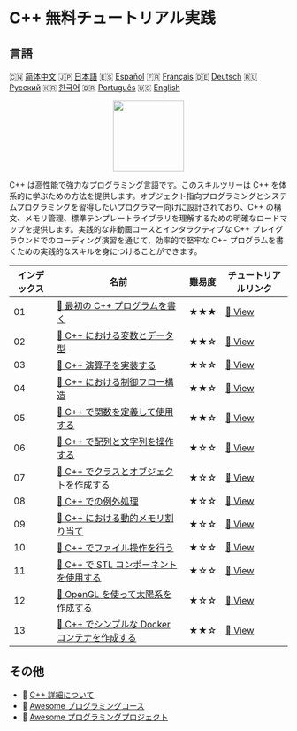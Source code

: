 # C++ 無料チュートリアル実践

## 言語

🇨🇳 [简体中文](README_zh.md) 🇯🇵 [日本語](README_ja.md) 🇪🇸 [Español](README_es.md) 🇫🇷 [Français](README_fr.md) 🇩🇪 [Deutsch](README_de.md) 🇷🇺 [Русский](README_ru.md) 🇰🇷 [한국어](README_ko.md) 🇧🇷 [Português](README_pt.md) 🇺🇸 [English](README.md) 

<div align="center">
<img width="128px" src="https://file.labex.io/path/kjx58efaCNu0.png">
</div>

C++ は高性能で強力なプログラミング言語です。このスキルツリーは C++ を体系的に学ぶための方法を提供します。オブジェクト指向プログラミングとシステムプログラミングを習得したいプログラマー向けに設計されており、C++ の構文、メモリ管理、標準テンプレートライブラリを理解するための明確なロードマップを提供します。実践的な非動画コースとインタラクティブな C++ プレイグラウンドでのコーディング演習を通じて、効率的で堅牢な C++ プログラムを書くための実践的なスキルを身につけることができます。

|   インデックス | 名前                                                                                                                              | 難易度   | チュートリアルリンク                                                                        |
|----------------|-----------------------------------------------------------------------------------------------------------------------------------|----------|---------------------------------------------------------------------------------------------|
|             01 | [📖 最初の C++ プログラムを書く](https://labex.io/ja/tutorials/cpp-write-your-first-c-program-446069)                             | ★★★      | [🔗 View](https://labex.io/ja/tutorials/cpp-write-your-first-c-program-446069)              |
|             02 | [📖 C++ における変数とデータ型](https://labex.io/ja/tutorials/cpp-variables-and-data-types-in-c-446078)                           | ★★☆      | [🔗 View](https://labex.io/ja/tutorials/cpp-variables-and-data-types-in-c-446078)           |
|             03 | [📖 C++ 演算子を実装する](https://labex.io/ja/tutorials/cpp-implement-c-operators-446084)                                         | ★☆☆      | [🔗 View](https://labex.io/ja/tutorials/cpp-implement-c-operators-446084)                   |
|             04 | [📖 C++ における制御フロー構造](https://labex.io/ja/tutorials/cpp-control-flow-structures-in-c-446083)                            | ★★☆      | [🔗 View](https://labex.io/ja/tutorials/cpp-control-flow-structures-in-c-446083)            |
|             05 | [📖 C++ で関数を定義して使用する](https://labex.io/ja/tutorials/cpp-define-and-use-functions-in-c-446080)                         | ★★☆      | [🔗 View](https://labex.io/ja/tutorials/cpp-define-and-use-functions-in-c-446080)           |
|             06 | [📖 C++ で配列と文字列を操作する](https://labex.io/ja/tutorials/cpp-manipulate-arrays-and-strings-in-c-446085)                    | ★☆☆      | [🔗 View](https://labex.io/ja/tutorials/cpp-manipulate-arrays-and-strings-in-c-446085)      |
|             07 | [📖 C++ でクラスとオブジェクトを作成する](https://labex.io/ja/tutorials/cpp-create-classes-and-objects-in-c-446079)               | ★☆☆      | [🔗 View](https://labex.io/ja/tutorials/cpp-create-classes-and-objects-in-c-446079)         |
|             08 | [📖 C++ での例外処理](https://labex.io/ja/tutorials/cpp-handle-exceptions-in-c-446082)                                            | ★☆☆      | [🔗 View](https://labex.io/ja/tutorials/cpp-handle-exceptions-in-c-446082)                  |
|             09 | [📖 C++ における動的メモリ割り当て](https://labex.io/ja/tutorials/cpp-dynamic-memory-allocation-in-c-446081)                      | ★☆☆      | [🔗 View](https://labex.io/ja/tutorials/cpp-dynamic-memory-allocation-in-c-446081)          |
|             10 | [📖 C++ でファイル操作を行う](https://labex.io/ja/tutorials/cpp-perform-file-operations-in-c-446086)                              | ★☆☆      | [🔗 View](https://labex.io/ja/tutorials/cpp-perform-file-operations-in-c-446086)            |
|             11 | [📖 C++ で STL コンポーネントを使用する](https://labex.io/ja/tutorials/cpp-use-stl-components-in-c-446087)                        | ★☆☆      | [🔗 View](https://labex.io/ja/tutorials/cpp-use-stl-components-in-c-446087)                 |
|             12 | [📖 OpenGL を使って太陽系を作成する](https://labex.io/ja/tutorials/cpp-creating-the-solar-system-in-opengl-298836)                | ★☆☆      | [🔗 View](https://labex.io/ja/tutorials/cpp-creating-the-solar-system-in-opengl-298836)     |
|             13 | [📖 C++ でシンプルな Docker コンテナを作成する](https://labex.io/ja/tutorials/cpp-creating-a-simple-docker-container-in-c-298835) | ★★☆      | [🔗 View](https://labex.io/ja/tutorials/cpp-creating-a-simple-docker-container-in-c-298835) |

## その他

- 🔗 [C++ 詳細について](https://labex.io/ja/skilltrees/cpp)
- 🔗 [Awesome プログラミングコース](https://github.com/labex-labs/awesome-programming-courses)
- 🔗 [Awesome プログラミングプロジェクト](https://github.com/labex-labs/awesome-programming-projects)

